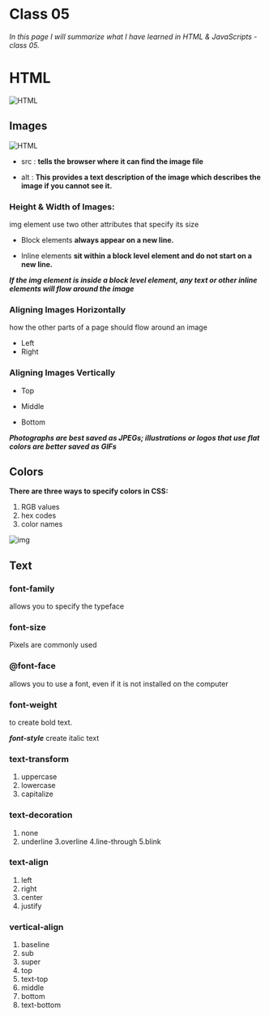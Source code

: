# Class 05
*In this page I will summarize what I have learned in HTML & JavaScripts - class 05.*

# HTML

![HTML](https://static.raymondcamden.com/images/logo-html.png)

## Images


![HTML](https://www.shellblack.com/SFDC/wp-content/uploads/2010/07/Adding-Image-Tag-to-HTML-Email_XXXX.png)


- src : **tells the browser where it can find the image file**

- alt : **This provides a text description of the image which describes the image if you cannot see it.**

### Height & Width of Images:

img element use two other attributes
that specify its size 

- Block elements **always appear on a new line.**

- Inline elements **sit within a
block level element and do not
start on a new line.**

***If the img element is inside a
block level element, any text or
other inline elements will flow
around the image***

### Aligning Images Horizontally

 how the other parts of a page should flow around an image
 
 - Left
 - Right
 

 
 ### Aligning Images Vertically
 
 - Top
 
 - Middle 
  
 - Bottom
  

 
 ***Photographs are best saved as JPEGs; illustrations or
logos that use flat colors are better saved as GIFs***

## Colors

**There are three ways to specify colors in CSS:**

1. RGB values
2. hex codes
3. color names

 ![img](https://tutorial.techaltum.com/images/css-colors.jpg)
 
 
 ## Text
 

### font-family

allows you to specify the
typeface 

### font-size


Pixels are commonly used

### @font-face

 allows you to use
a font, even if it is not installed
on the computer 

### font-weight

 to create bold text. 
 
***font-style***
create italic text

### text-transform

1. uppercase
2. lowercase
3. capitalize


### text-decoration

1. none
2. underline
3.overline
4.line-through
5.blink

### text-align

1. left
2. right
3. center
4. justify

### vertical-align

1. baseline
2. sub
3. super
4. top
5. text-top
6. middle
7. bottom
8. text-bottom

















 
 

